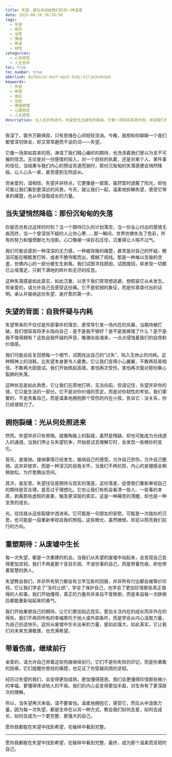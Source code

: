 ```yaml
---
title: 失望，是生命送给我们的另一种温柔
date: 2025-08-26 16:20:58
tags:
  - 失望
  - 成长
  - 治愈
  - 情绪
  - 希望
  - 韧性
categories:
  - 心灵感悟
  - 人生哲学
toc: true
toc_number: true
abbrlink: 8a7b6c5d-4e3f-4g1h-9i0j-k1l2m3n4o5p6
keywords:
  - 失望
  - 希望
  - 成长
  - 治愈
  - 情绪管理
  - 心理韧性
  - 人生感悟
description: 在人生的旅途中，失望是无法避免的插曲。它像一场突如其来的雨，淋湿我们的期待，也洗涤我们的心灵。本文将带你深入探索失望的本质，理解它带来的痛楚与迷茫，并最终发现，在那些看似破碎的瞬间里，蕴藏着自我疗愈与重塑的力量。让我们一起学会温柔地拥抱失望，让它成为我们生命中，通往更深层理解与更坚定前行的阶梯。
---
```


夜深了，窗外万籁俱寂，只有思绪在心间轻轻流淌。今晚，我想和你聊聊一个我们都曾深切体会，却又常常避而不谈的词——失望。

它像一场突如其来的雨，淋湿了我们精心编织的期待，也洗涤着我们曾以为坚不可摧的信念。无论是对一份感情的投入，对一个目标的执着，还是对某个人、某件事的信任，当结果与我们内心的预设背道而驰时，那份沉甸甸的失落感便会悄然降临，让人心头一紧，甚至感到无所适从。

但亲爱的，请相信，失望并非终点，它更像是一扇窗，虽然暂时遮蔽了阳光，却也可能让我们看到更深远的风景。今天，就让我们一起，温柔地拆解失望，感受它带来的痛楚，也从中汲取成长的力量。

## 当失望悄然降临：那份沉甸甸的失落

你是否也有过这样的时刻？当一个期待已久的计划落空，当一份全心付出的感情无疾而终，当一个曾深信不疑的人让你心寒……那一瞬间，世界仿佛失去了色彩，所有的努力和憧憬都化为泡影。心口像被一块巨石压住，沉重得让人喘不过气。

我们可能会感到一种深深的无力感，一种被背叛的痛楚，甚至是对自己的怀疑。眼泪可能在眼眶里打转，或者干脆夺眶而出，模糊了视线。那是一种难以言喻的空虚，仿佛内心的一部分被生生剥离。我们试图寻找原因，试图挽回，却发现一切都已尘埃落定，只剩下满地的碎片和无尽的叹息。

这种失落感是如此真实，如此沉重，以至于我们常常想逃避，想假装它从未发生。但亲爱的，请允许自己去感受这份痛。它不是软弱的象征，而是你真挚付出的证明。承认并接纳这份失望，是疗愈的第一步。

## 失望的背面：自我怀疑与内耗

失望带来的不仅仅是外部事件的落空，更常常引发一场内在的风暴。当期待被打破，我们很容易将矛头指向自己：是不是我不够好？是不是我做错了什么？是不是我不值得拥有？这些自我怀疑的声音，像潮水般涌来，一点点侵蚀着我们的自信和价值感。

我们可能会反复回想每一个细节，试图找出自己的“过失”，陷入无休止的内耗。这种精神上的消耗，比失望本身更令人疲惫。它让我们变得小心翼翼，不敢再轻易相信，不敢再大胆尝试。我们开始筑起高墙，害怕再次受伤，害怕再次面对那份撕心裂肺的失落。

这种状态是如此熟悉，它让我们在原地打转，无法向前。但请记住，失望并非你的错，它只是生活的一部分。它不是对你价值的否定，而是对你韧性的考验。我们需要的，不是责备自己，而是温柔地拥抱那个受伤的内在小孩，告诉它：没关系，你已经很努力了。

## 拥抱裂缝：光从何处照进来

然而，失望并非只有黑暗。就像陶器上的裂缝，虽然是残缺，却也可能成为光线透入的通道。当我们停止与失望抗争，开始尝试去理解它时，会发现一些微妙的变化。

首先，是接纳。接纳事情已经发生，接纳自己的感受。允许自己悲伤，允许自己脆弱。这并非放弃，而是一种深沉的自我关怀。当我们不再抗拒，内心的紧绷感会稍稍放松，为疗愈腾出空间。

其次，是反思。失望往往是期待与现实的落差。这份落差，促使我们重新审视自己的期待是否合理，是否过于理想化。它也让我们有机会看清一些人、一些事的本质，剥离那些虚假的表象，触及更深层的真实。这是一种痛苦的清醒，却也是一种宝贵的成长。

光，往往就从这些裂缝中透进来。它可能是一句朋友的安慰，可能是一次独处的沉思，也可能是一段重新审视自我的旅程。这些微光，虽然微弱，却足以照亮我们前行的方向。

## 重塑期待：从废墟中生长

每一次失望，都是一次重建的机会。当我们从失望的废墟中站起来，会发现自己变得更加坚韧。我们不再是那个盲目乐观、不谙世事的自己，而是带着伤痕，却也带着智慧的旅人。

失望教会我们，并非所有努力都会有立竿见影的回报，并非所有付出都会被等价珍视。它让我们学会了“及时止损”，学会了保护自己，也学会了更加珍惜那些真正值得的人和事。我们开始懂得，真正的力量并非来自不曾跌倒，而是来自每一次跌倒后都能重新站起来的勇气。

我们开始重塑自己的期待，让它们更加贴近现实，更加关注内在的成长而非外在的得失。我们不再将所有的幸福寄托于他人或外部条件，而是学会从内心汲取力量，为自己创造快乐。这份从废墟中生长出来的力量，是如此强大，如此真实，它让我们对未来充满敬畏，也充满希望。

## 带着伤痕，继续前行

亲爱的，请允许自己带着这些伤痕继续前行。它们不是你失败的印记，而是你勇敢的勋章。它们提醒你曾经的痛楚，也见证了你穿越风雨的坚韧。

经历过失望的我们，会变得更加成熟，更加懂得感恩。我们会更懂得珍惜那些微小的幸福，更懂得体谅他人的不易。我们的内心会变得更加丰盈，对生命有了更深层次的理解。

所以，当失望再次来临，请不要害怕。温柔地拥抱它，感受它，然后从中汲取力量。因为每一次失望，都是生命在以另一种方式，教会我们如何去爱，如何去成长，如何去成为一个更完整、更强大的自己。

愿你我都能在失望中找到希望，在破碎中看到完整。

---
愿你我都能在失望中找到希望，在破碎中看到完整，最终，成为那个温柔而坚韧的自己。